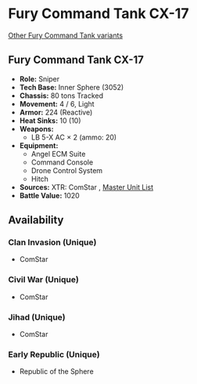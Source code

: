 # Fury Command Tank CX-17 

[Other Fury Command Tank variants](../fury_command_tank.md) 

## Fury Command Tank CX-17 

- **Role:** Sniper 
- **Tech Base:** Inner Sphere (3052) 
- **Chassis:** 80 tons Tracked 
- **Movement:** 4 / 6, Light 
- **Armor:** 224 (Reactive) 
- **Heat Sinks:** 10 (10) 
- **Weapons:** 
  - LB 5-X AC × 2 (ammo: 20) 
- **Equipment:** 
  - Angel ECM Suite 
  - Command Console 
  - Drone Control System 
  - Hitch 
- **Sources:** XTR: ComStar , [Master Unit List](http://masterunitlist.info/Unit/Details/5556) 
- **Battle Value:** 1020 

## Availability 

### Clan Invasion (Unique) 

- ComStar 

### Civil War (Unique) 

- ComStar 

### Jihad (Unique) 

- ComStar 

### Early Republic (Unique) 

- Republic of the Sphere 

